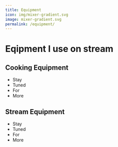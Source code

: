 ```yaml
---
title: Equipment
icon: img/mixer-gradient.svg
image: mixer-gradient.svg
permalink: /equipment/
---
```

# Eqipment I use on stream 

## Cooking Equipment 
* Stay
* Tuned 
* For 
* More
  
## Stream Equipment
* Stay
* Tuned 
* For 
* More
  